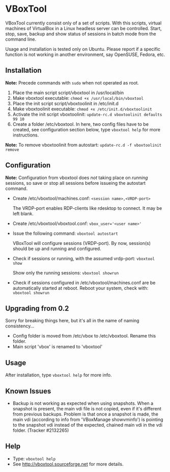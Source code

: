 # VBoxTool
VBoxTool currently consist only of a set of scripts. With this scripts, virtual 
machines of VirtualBox in a Linux headless server can be controlled. Start, stop, 
save, backup and show status of sessions in batch mode from the command line.

Usage and installation is tested only on Ubuntu. Please report if a specific 
function is not working in another environment, say OpenSUSE, Fedora, etc.

## Installation

__Note:__ Precede commands with `sudo` when not operated as root.

1. Place the main script script/vboxtool in /usr/local/bin
2. Make vboxtool executable: `chmod +x /usr/local/bin/vboxtool`
3. Place the init script script/vboxtoolinit in /etc/init.d
4. Make vboxtoolinit executable: `chmod +x /etc/init.d/vboxtoolinit`
5. Activate the init script vboxtoolinit: `update-rc.d vboxtoolinit defaults 99 10`
6. Create a folder /etc/vboxtool. In here, two config files have to be created, see
  configuration section below, type `vboxtool help` for more instructions.
  
__Note:__ To remove vboxtoolinit from autostart: `update-rc.d -f vboxtoolinit remove`

## Configuration

__Note:__ Configuration from vboxtool does _not_ taking place on _running_ sessions, 
so save or stop all sessions before issueing the autostart command.

* Create /etc/vboxtool/machines.conf: `<session name>,<VRDP-port>`
  
     The VRDP-port enables RDP-clients like rdesktop to connect. It may be left blank.

* Create /etc/vboxtool/vboxtool.conf: `vbox_user='<user name>'`

* Issue the following command: `vboxtool autostart`

     VBoxTool will configure sessions (VRDP-port). By now, session(s) should be up and 
  running and configured.

* Check if sessions or running, with the assumed vrdp-port:
    `vboxtool show`

    Show only the running sessions:
    `vboxtool showrun`

* Check if sessions configured in /etc/vboxtool/machines.conf are be automatically 
  started at reboot. Reboot your system, check with: `vboxtool showrun`

## Upgrading from 0.2

Sorry for breaking things here, but it's all in the name of naming consistency...

- Config folder is moved from /etc/vbox to /etc/vboxtool. Rename this folder.
- Main script 'vbox' is renamed to 'vboxtool'

## Usage

After installation, type `vboxtool help` for more info.

## Known Issues

- Backup is not working as expected when using snapshots. When a snapshot is 
  present, the main vdi file is not copied, even if it's different from 
  previous backups. Problem is that once a snapshot is made, the main vdi 
  (according to info from 'VBoxManage showvminfo') is pointing to the snapshot 
  vdi instead of the expected, chained main vdi in the vdi folder.
  (Tracker #2132265)

## Help

- Type: `vboxtool help`
- See http://vboxtool.sourceforge.net for more details.    


